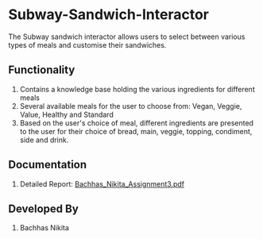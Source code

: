 # Subway-Sandwich-Interactor
The Subway sandwich interactor allows users to select between various types of meals and customise their sandwiches.

## Functionality
1. Contains a knowledge base holding the various ingredients for different meals 
2. Several available meals for the user to choose from: Vegan, Veggie, Value, Healthy and Standard 
3. Based on the user's choice of meal, different ingredients are presented to the user for their choice of bread, main, veggie, topping, condiment, side and drink. 

## Documentation 
1. Detailed Report: [Bachhas_Nikita_Assignment3.pdf](https://github.com/nikita-bachhas/Subway-Sandwich-Interactor/blob/main/Bachhas_Nikita_Assignment3.pdf) 

## Developed By
1. Bachhas Nikita
